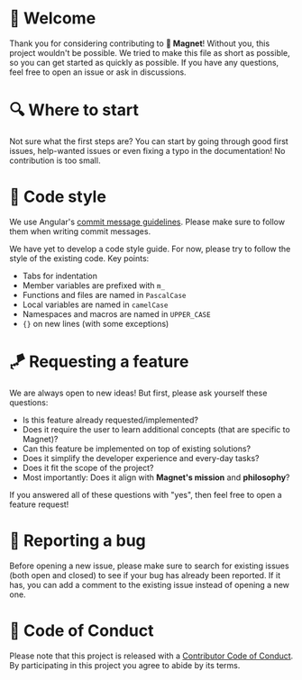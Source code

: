 # 🤗 Welcome

Thank you for considering contributing to **🧲 Magnet**! Without you, this project wouldn't be possible. We tried
to make this file as short as possible, so you can get started as quickly as possible. If you have any questions,
feel free to open an issue or ask in discussions.

# 🔍 Where to start

Not sure what the first steps are? You can start by going through good first issues, help-wanted issues or even
fixing a typo in the documentation! No contribution is too small.

# 🧵 Code style

We use Angular's [commit message guidelines](https://www.conventionalcommits.org/en/v1.0.0-beta.4/). Please make sure
to follow them when writing commit messages.

We have yet to develop a code style guide. For now, please try to follow the style of the existing code.
Key points:

- Tabs for indentation
- Member variables are prefixed with `m_`
- Functions and files are named in `PascalCase`
- Local variables are named in `camelCase`
- Namespaces and macros are named in `UPPER_CASE`
- `{}` on new lines (with some exceptions)

# 🪁 Requesting a feature

We are always open to new ideas! But first, please ask yourself these questions:

- Is this feature already requested/implemented?
- Does it require the user to learn additional concepts (that are specific to Magnet)?
- Can this feature be implemented on top of existing solutions?
- Does it simplify the developer experience and every-day tasks?
- Does it fit the scope of the project?
- Most importantly: Does it align with **Magnet's mission** and **philosophy**?

If you answered all of these questions with "yes", then feel free to open a feature request!

# 🐛 Reporting a bug

Before opening a new issue, please make sure to search for existing issues (both open and closed) to see if your bug
has already been reported. If it has, you can add a comment to the existing issue instead of opening a new one.

# 🤝 Code of Conduct

Please note that this project is released with a [Contributor Code of Conduct](CODE_OF_CONDUCT.md). By
participating in this project you agree to abide by its terms.